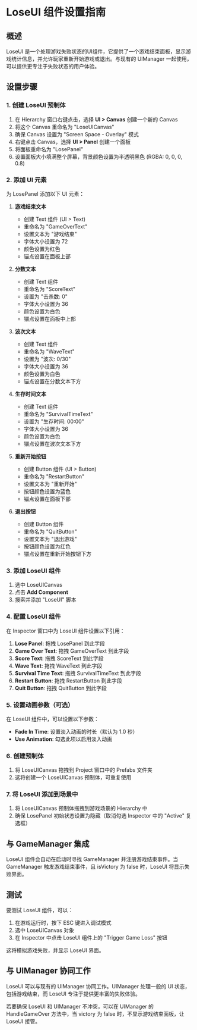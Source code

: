 # LoseUI 组件设置指南

## 概述

LoseUI 是一个处理游戏失败状态的UI组件，它提供了一个游戏结束面板，显示游戏统计信息，并允许玩家重新开始游戏或退出。与现有的 UIManager 一起使用，可以提供更专注于失败状态的用户体验。

## 设置步骤

### 1. 创建 LoseUI 预制体

1. 在 Hierarchy 窗口右键点击，选择 **UI > Canvas** 创建一个新的 Canvas
2. 将这个 Canvas 重命名为 "LoseUICanvas"
3. 确保 Canvas 设置为 "Screen Space - Overlay" 模式
4. 右键点击 Canvas，选择 **UI > Panel** 创建一个面板
5. 将面板重命名为 "LosePanel"
6. 设置面板大小填满整个屏幕，背景颜色设置为半透明黑色 (RGBA: 0, 0, 0, 0.8)

### 2. 添加 UI 元素

为 LosePanel 添加以下 UI 元素：

1. **游戏结束文本**
   - 创建 Text 组件 (UI > Text)
   - 重命名为 "GameOverText"
   - 设置文本为 "游戏结束"
   - 字体大小设置为 72
   - 颜色设置为红色
   - 锚点设置在面板上部

2. **分数文本**
   - 创建 Text 组件
   - 重命名为 "ScoreText"
   - 设置为 "击杀数: 0"
   - 字体大小设置为 36
   - 颜色设置为白色
   - 锚点设置在面板中上部

3. **波次文本**
   - 创建 Text 组件
   - 重命名为 "WaveText"
   - 设置为 "波次: 0/30"
   - 字体大小设置为 36
   - 颜色设置为白色
   - 锚点设置在分数文本下方

4. **生存时间文本**
   - 创建 Text 组件
   - 重命名为 "SurvivalTimeText"
   - 设置为 "生存时间: 00:00"
   - 字体大小设置为 36
   - 颜色设置为白色
   - 锚点设置在波次文本下方

5. **重新开始按钮**
   - 创建 Button 组件 (UI > Button)
   - 重命名为 "RestartButton"
   - 设置文本为 "重新开始"
   - 按钮颜色设置为蓝色
   - 锚点设置在面板下部

6. **退出按钮**
   - 创建 Button 组件
   - 重命名为 "QuitButton"
   - 设置文本为 "退出游戏"
   - 按钮颜色设置为红色
   - 锚点设置在重新开始按钮下方

### 3. 添加 LoseUI 组件

1. 选中 LoseUICanvas
2. 点击 **Add Component**
3. 搜索并添加 "LoseUI" 脚本

### 4. 配置 LoseUI 组件

在 Inspector 窗口中为 LoseUI 组件设置以下引用：

1. **Lose Panel**: 拖拽 LosePanel 到此字段
2. **Game Over Text**: 拖拽 GameOverText 到此字段
3. **Score Text**: 拖拽 ScoreText 到此字段
4. **Wave Text**: 拖拽 WaveText 到此字段
5. **Survival Time Text**: 拖拽 SurvivalTimeText 到此字段
6. **Restart Button**: 拖拽 RestartButton 到此字段
7. **Quit Button**: 拖拽 QuitButton 到此字段

### 5. 设置动画参数（可选）

在 LoseUI 组件中，可以设置以下参数：

- **Fade In Time**: 设置淡入动画的时长（默认为 1.0 秒）
- **Use Animation**: 勾选此项以启用淡入动画

### 6. 创建预制体

1. 将 LoseUICanvas 拖拽到 Project 窗口中的 Prefabs 文件夹
2. 这将创建一个 LoseUICanvas 预制体，可重复使用

### 7. 将 LoseUI 添加到场景中

1. 将 LoseUICanvas 预制体拖拽到游戏场景的 Hierarchy 中
2. 确保 LosePanel 初始状态设置为隐藏（取消勾选 Inspector 中的 "Active" 复选框）

## 与 GameManager 集成

LoseUI 组件会自动在启动时寻找 GameManager 并注册游戏结束事件。当 GameManager 触发游戏结束事件，且 isVictory 为 false 时，LoseUI 将显示失败界面。

## 测试

要测试 LoseUI 组件，可以：

1. 在游戏运行时，按下 ESC 键进入调试模式
2. 选中 LoseUICanvas 对象
3. 在 Inspector 中点击 LoseUI 组件上的 "Trigger Game Loss" 按钮

这将模拟游戏失败，并显示 LoseUI 界面。

## 与 UIManager 协同工作

LoseUI 可以与现有的 UIManager 协同工作。UIManager 处理一般的 UI 状态，包括游戏结束，而 LoseUI 专注于提供更丰富的失败体验。

若要确保 LoseUI 和 UIManager 不冲突，可以在 UIManager 的 HandleGameOver 方法中，当 victory 为 false 时，不显示游戏结束面板，让 LoseUI 接管。

